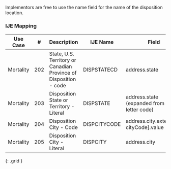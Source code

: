 Implementors are free to use the name field for the name of the disposition location.
### IJE Mapping

| **Use Case** |  **#**   |  **Description**  | **IJE Name**  |  **Field**  |  **Type**  | **Value Set**  |
| :---------: | --------------- | ------------ | ------------- | ---------- | ---------- | -------------- |
| Mortality | 202 | State, U.S. Territory or Canadian Province of Disposition - code | DISPSTATECD | address.state |string |[StatesTerritoriesAndProvincesVS] |
| Mortality | 203 | Disposition State or Territory - Literal | DISPSTATE | address.state (expanded from 2 letter code) |string |See [StateLiterals] |
| Mortality | 204 | Disposition City - Code | DISPCITYCODE | address.city.extension[ cityCode].value |integer |see [CityCodes] |
| Mortality | 205 | Disposition City - Literal | DISPCITY | address.city |string |- |
{: .grid }
